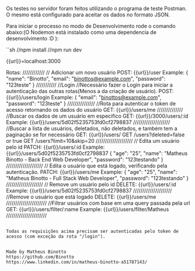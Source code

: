 Os testes no servidor foram feitos utilizando o programa de teste Postman.
O mesmo está configurado para aceitar os dados no formato JSON.

Para iniciar o processo no modo de Desenvolvimento rode o comando abaixo:(O Nodemon está instalado como uma dependencia de desenvolvimento :D ):


``sh
//npm install
//npm run dev

{{url}}=localhost:3000

Rotas:
////////////
// Adicionar um novo usuário
POST: {{url}}/user
Example:
{
	"name": "Binotto",
	"email": "binottos@example.com",
	"password": "123teste"
}
///////////
//Login
//Necessário fazer o Login para iniciar a autenticação das outras rotas(Menos a da criação de usuário).
POST: {{url}}/users/login
Example:
{
	"email": "binottos@example.com",
	"password": "123teste"
}
///////////////
//Rota para autenticar o token de acesso retornando os dados do usuário
GET: {{url}}/users/me
//////////////
//Buscar os dados de um usuário em especifico
GET: {{url}}/3000/users/:id
Example:
{{url}}/users/5d02f5235753fd0cf2798837
////////////////////
//Buscar a lista de usuários, deletados, não deletados, e também tem a paginação se for necessário
GET: {{url}}/users/
GET /users?deleted=false or true
GET /users?limit=10&skip=20
////////////////////
// Edita um usuário pelo id
PATCH: {{url}}/users/:id
Example:
{{url}}/users/5d02f5235753fd0cf2798837
{
	"age": "25",
	"name": "Matheus Binotto - Back End Web Developer",
	"password": "123testando"
}
////////////////////
// Edita o usuário que está logado, verificando pela autenticação.
PATCH: {{url}}/users/me
Example:
{
	"age": "25",
	"name": "Matheus Binotto - Full Stack Web Developer",
	"password": "123testando"
}
////////////////////
// Remove um usuário pelo id
DELETE: {{url}}/users/:id
Example:
{{url}}/users/5d02f5235753fd0cf2798837
/////////////////////
//Remove o usuário que está logado
DELETE: {{url}}/users/me
//////////////////////
//Filtrar usuários com base em uma query passada pela url
GET: {{url}}/users/filter/:name
Example:
{{url}}/users/filter/Matheus
//////////////////////
```

Todas as requisições acima precisam ser autenticadas pelo token de acesso (com exceção da rota "/login").


Made by Matheus Binotto
https://github.com/Binotto
https://www.linkedin.com/in/matheus-binotto-a51787143/





